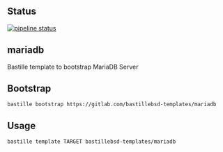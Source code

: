 ## Status
[![pipeline status](https://gitlab.com/bastillebsd-templates/mariadb/badges/master/pipeline.svg)](https://gitlab.com/bastillebsd-templates/mariadb/commits/master)

## mariadb
Bastille template to bootstrap MariaDB Server

## Bootstrap

```shell
bastille bootstrap https://gitlab.com/bastillebsd-templates/mariadb
```

## Usage

```shell
bastille template TARGET bastillebsd-templates/mariadb
```
